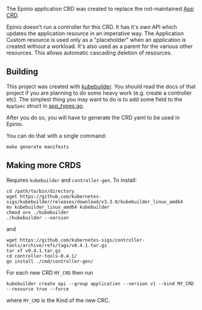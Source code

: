 
The Epinio application CRD was created to replace the not-maintained [App CRD](https://github.com/kubernetes-sigs/application).

Epinio doesn't run a controller for this CRD. It has it's own API which updates the application resource in an imperative way.
The Application Custom resource is used only as a "placeholder" when an application is created without a workload. It's also
used as a parent for the various other resources. This allows automatic cascading deletion of resources.

## Building

This project was created with [kubebuilder](https://github.com/kubernetes-sigs/kubebuilder). You should read the docs of that project if you are planning to
do some heavy work (e.g. create a controller etc). The simplest thing you may want to do is to add some field to the `AppSpec` struct in [app_types.go](api/v1/app_types.go).

After you do so, you will have to generate the CRD yaml to be used in Epinio.

You can do that with a single command:

```
make generate manifests
```

## Making more CRDS

Requires `kubebuilder` and `controller-gen`. To install:

```
cd /path/to/bin/directory
wget https://github.com/kubernetes-sigs/kubebuilder/releases/download/v3.3.0/kubebuilder_linux_amd64
mv kubebuilder_linux_amd64 kubebuilder
chmod u+x ./kubebuilder
./kubebuilder --version
```

and

```
wget https://github.com/kubernetes-sigs/controller-tools/archive/refs/tags/v0.4.1.tar.gz
tar xf v0.4.1.tar.gz 
cd controller-tools-0.4.1/
go install ./cmd/controller-gen/
```

For each new CRD `MY_CRD` then run

```
kubebuilder create api --group application --version v1 --kind MY_CRD --resource true --force
```

where `MY_CRD` is the Kind of the new CRC.
